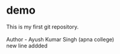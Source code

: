 # demo
This is my first git repository.  
<br>
Author - Ayush Kumar Singh (apna college)
<br>
new line addded


   

